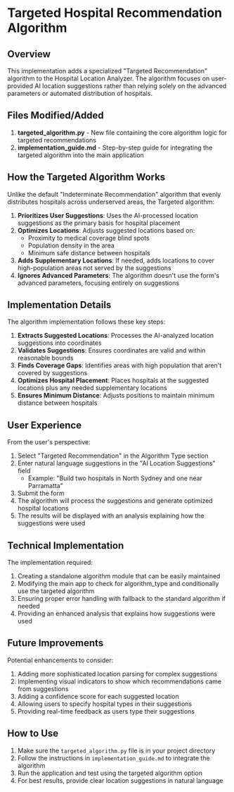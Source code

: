 # Targeted Hospital Recommendation Algorithm

## Overview

This implementation adds a specialized "Targeted Recommendation" algorithm to the Hospital Location Analyzer. The algorithm focuses on user-provided AI location suggestions rather than relying solely on the advanced parameters or automated distribution of hospitals.

## Files Modified/Added

1. **targeted_algorithm.py** - New file containing the core algorithm logic for targeted recommendations
2. **implementation_guide.md** - Step-by-step guide for integrating the targeted algorithm into the main application

## How the Targeted Algorithm Works

Unlike the default "Indeterminate Recommendation" algorithm that evenly distributes hospitals across underserved areas, the Targeted algorithm:

1. **Prioritizes User Suggestions**: Uses the AI-processed location suggestions as the primary basis for hospital placement
2. **Optimizes Locations**: Adjusts suggested locations based on:
   - Proximity to medical coverage blind spots
   - Population density in the area
   - Minimum safe distance between hospitals
3. **Adds Supplementary Locations**: If needed, adds locations to cover high-population areas not served by the suggestions
4. **Ignores Advanced Parameters**: The algorithm doesn't use the form's advanced parameters, focusing entirely on suggestions

## Implementation Details

The algorithm implementation follows these key steps:

1. **Extracts Suggested Locations**: Processes the AI-analyzed location suggestions into coordinates
2. **Validates Suggestions**: Ensures coordinates are valid and within reasonable bounds
3. **Finds Coverage Gaps**: Identifies areas with high population that aren't covered by suggestions
4. **Optimizes Hospital Placement**: Places hospitals at the suggested locations plus any needed supplementary locations
5. **Ensures Minimum Distance**: Adjusts positions to maintain minimum distance between hospitals

## User Experience

From the user's perspective:

1. Select "Targeted Recommendation" in the Algorithm Type section
2. Enter natural language suggestions in the "AI Location Suggestions" field
   - Example: "Build two hospitals in North Sydney and one near Parramatta"
3. Submit the form
4. The algorithm will process the suggestions and generate optimized hospital locations
5. The results will be displayed with an analysis explaining how the suggestions were used

## Technical Implementation

The implementation required:

1. Creating a standalone algorithm module that can be easily maintained
2. Modifying the main app to check for algorithm_type and conditionally use the targeted algorithm
3. Ensuring proper error handling with fallback to the standard algorithm if needed
4. Providing an enhanced analysis that explains how suggestions were used

## Future Improvements

Potential enhancements to consider:

1. Adding more sophisticated location parsing for complex suggestions
2. Implementing visual indicators to show which recommendations came from suggestions
3. Adding a confidence score for each suggested location
4. Allowing users to specify hospital types in their suggestions
5. Providing real-time feedback as users type their suggestions

## How to Use

1. Make sure the `targeted_algorithm.py` file is in your project directory
2. Follow the instructions in `implementation_guide.md` to integrate the algorithm
3. Run the application and test using the targeted algorithm option
4. For best results, provide clear location suggestions in natural language
